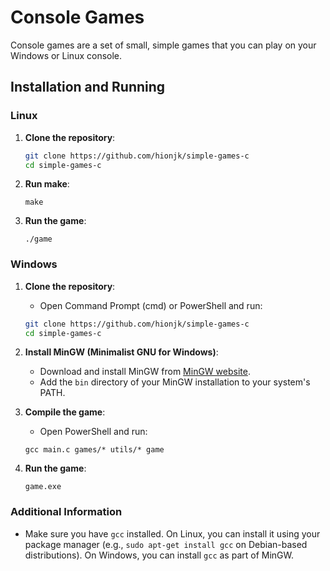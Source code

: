 # Console Games

Console games are a set of small, simple games that you can play on your Windows or Linux console.

## Installation and Running

### Linux

1. **Clone the repository**:
    ```sh
    git clone https://github.com/hionjk/simple-games-c
    cd simple-games-c
    ```

2. **Run make**:
    ```
    make
    ```

3. **Run the game**:
    ```
    ./game
    ```

### Windows

1. **Clone the repository**:
    - Open Command Prompt (cmd) or PowerShell and run:
    ```sh
    git clone https://github.com/hionjk/simple-games-c
    cd simple-games-c
    ```

2. **Install MinGW (Minimalist GNU for Windows)**:
    - Download and install MinGW from [MinGW website](https://osdn.net/projects/mingw/releases/).
    - Add the `bin` directory of your MinGW installation to your system's PATH.

3. **Compile the game**:
    - Open PowerShell and run:
    ```
    gcc main.c games/* utils/* game
    ```

4. **Run the game**:
    ```
    game.exe
    ```

### Additional Information
- Make sure you have `gcc` installed. On Linux, you can install it using your package manager (e.g., `sudo apt-get install gcc` on Debian-based distributions). On Windows, you can install `gcc` as part of MinGW.
